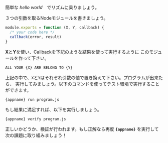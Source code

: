 簡単な _hello world_　でリズムに乗りましょう。

３つの引数を取るNodeモジュールを書きましょう。

```javascript
module.exports = function (X, Y, callback) {
  /* your code here */
  callback(error, result)
}
```

**X**と**Y**を使い、Callbackを下記のような結果を使って実行するように
このモジュールを作って下さい。

    ALL YOUR {X} ARE BELONG TO {Y}

上記の中で、`X`と`Y`はそれぞれ引数の値で置き換えて下さい。プログラムが出来たら、
実行してみましょう。以下のコマンドを使ってテスト環境で実行することができます。

    {appname} run program.js

もし結果に満足すれば、以下を実行しましょう。

    {appname} verify program.js

正しいかどうか、検証が行われます。もし正解なら再度 **`{appname}`** を実行して
次の課題に取り組みましょう！
